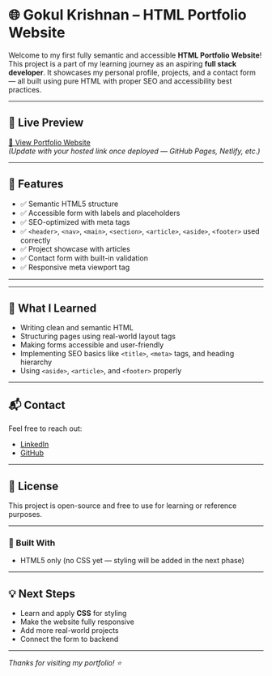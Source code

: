 # 🌐 Gokul Krishnan – HTML Portfolio Website

Welcome to my first fully semantic and accessible **HTML Portfolio Website**!  
This project is a part of my learning journey as an aspiring **full stack developer**. It showcases my personal profile, projects, and a contact form — all built using pure HTML with proper SEO and accessibility best practices.

---

## 🚀 Live Preview

[🔗 View Portfolio Website](#)  
*(Update with your hosted link once deployed — GitHub Pages, Netlify, etc.)*

---

## 📌 Features

- ✅ Semantic HTML5 structure
- ✅ Accessible form with labels and placeholders
- ✅ SEO-optimized with meta tags
- ✅ `<header>`, `<nav>`, `<main>`, `<section>`, `<article>`, `<aside>`, `<footer>` used correctly
- ✅ Project showcase with articles
- ✅ Contact form with built-in validation
- ✅ Responsive meta viewport tag

---

---

## 🧠 What I Learned

- Writing clean and semantic HTML
- Structuring pages using real-world layout tags
- Making forms accessible and user-friendly
- Implementing SEO basics like `<title>`, `<meta>` tags, and heading hierarchy
- Using `<aside>`, `<article>`, and `<footer>` properly

---

## 📬 Contact

Feel free to reach out:

- [LinkedIn](https://www.linkedin.com/in/gokul-krishnan-gs/)
- [GitHub](https://github.com/gokul-krishnan-gs)

---

## 📜 License

This project is open-source and free to use for learning or reference purposes.

---

### 🧠 Built With

- HTML5 only (no CSS yet — styling will be added in the next phase)

---

## 💡 Next Steps

- Learn and apply **CSS** for styling  
- Make the website fully responsive  
- Add more real-world projects  
- Connect the form to backend

---

_Thanks for visiting my portfolio! ⭐_


